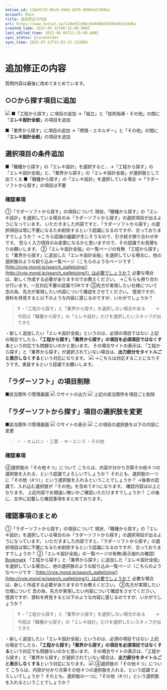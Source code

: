 ```yaml
---
notion_id: 110e9719-0bc8-4940-b87b-90845e539dba
account: Main
title: 追加修正の内容
url: https://www.notion.so/110e97190bc84940b87b90845e539dba
created_time: 2022-05-31T06:32:00.000Z
last_edited_time: 2022-06-05T11:35:00.000Z
sync_status: placeholder
sync_time: 2025-07-12T15:01:15.153889
---
```

# 追加修正の内容

質問内容は最後に改めてまとめています。
## ○○から探す項目に追加
![](https://prod-files-secure.s3.us-west-2.amazonaws.com/736adce6-a3a4-4a64-9f74-d9aa055c96d2/c33e62ea-025c-4fe4-9526-4b02f2ecd2ef/%E3%82%B9%E3%82%AF%E3%83%AA%E3%83%BC%E3%83%B3%E3%82%B7%E3%83%A7%E3%83%83%E3%83%88_2022-05-30_17.08.44.png?X-Amz-Algorithm=AWS4-HMAC-SHA256&X-Amz-Content-Sha256=UNSIGNED-PAYLOAD&X-Amz-Credential=ASIAZI2LB466YMBSR5D7%2F20250719%2Fus-west-2%2Fs3%2Faws4_request&X-Amz-Date=20250719T062253Z&X-Amz-Expires=3600&X-Amz-Security-Token=IQoJb3JpZ2luX2VjEIT%2F%2F%2F%2F%2F%2F%2F%2F%2F%2FwEaCXVzLXdlc3QtMiJIMEYCIQDc5KnNgGhgvZZICm5XWwo13pK%2BW%2BR482sGHs17OYmpuwIhANuBhhdgN7ilchnaUyFPLPa0RyCiqTyFBXgV%2BRESrJuKKogECJ3%2F%2F%2F%2F%2F%2F%2F%2F%2F%2FwEQABoMNjM3NDIzMTgzODA1IgwgALLyK4dP8K3yQzsq3AOt8Qh9ofLfvDloFlQeCqn0U9l1g0N14IFErWGjukAbNnFLiqcIe%2BreFrrZlOT3WiwEHP0S0d1Yp7QuDsNnv%2BxeEXhvdviNMHwVP8ukTZIaTzyVBWQda33xAAG4ZK8Z%2FuhnlQdowlNivHC%2Bx%2FCez3H0ib6W0j5Zvss8czf%2F%2BVcZObR4b%2FqsYt3xXFwNCtHxIm6TeoeAJdqblRshX6NjkobW0VxTgv7lKkEgcEj6TtnbozDHErtZkk14zRE94Yo0EWUTBHyy8f6PZ9mVVwSuhEzSEtTlP7F5GaLSTx4nBJxNz%2ByiN9ruqchQ2xCyPkxGd2f6zwBE%2FFiHOY7RSLhKWjXl6TtrtTFpVOnbCu1pACFJc%2FeoxbeJZtiXOMnXn1%2Br4vJWJawNkBSQ8Fw2haJjDEdwmKbAhEAJtGHJk8uMRxsocP6Y9L64DLl8jQoVBLgLdV%2BZzwr5J5s05oyj8mlkbrh8VWSKAPa3xwXADnip5PrPYNLInN2JvqM0JsBkv21pxx%2FQqpR3sv6lf0inFqR536G17BEr1r83L49lz%2BelS9H2aknPaVJKAPF8gQAckiC87hSETThngKJbZEUCsPqdLrZesrB9hojQE3dQUxSwCbeCnlAbkb2LV3KmeRCDnzDcquzDBjqkAQVIzhgsEbm4txD2R1YOlpym2mLsxlGbB%2BMlnUdSCi%2BxrOvAd46y3aeh7hv%2BHzbyDcRyq%2Fu7yzlwz1MPh1W0iD%2FHnAhtB3YtIu6rL3MS0nwsheKHxewWa1QD5SnpZBbCNQc%2BVri05Rnp7SJHaEtj49qVRJr2lteR1tavLA3QgRRWIQ5HP1MaTayxWBb4ZD4YurgbOzufmkQ8yMG%2F%2Fxt0SilljRzk&X-Amz-Signature=536171ae3589fecb3015ef329c9aae6aa9feeab832cac364cb8b08fe5de27d4c&X-Amz-SignedHeaders=host&x-amz-checksum-mode=ENABLED&x-id=GetObject)
■「工程から探す」に項目の追加
  →「組立」と「技術指導・その他」の間に「**エレキ設計全般**」の項目を追加
  
■「業界から探す」に項目の追加
  →「燃焼・エネルギー」と「その他」の間に「**エレキ設計全般**」の項目を追加
  
## 選択項目の条件追加
■「職種から探す」の「エレキ設計」を選択すると…
  →「工程から探す」の「エレキ設計全般」と、「業界から探す」の「エレキ設計全般」が選択肢として出てくる
■「職種から探す」の「エレキ設計」を選択している場合
  →「ラダーソフトから探す」の項目は不要
  
### 確認事項
①「ラダーソフトから探す」の項目について
現状、「職種から探す」の「エレキ設計」を選択している場合のみ「ラダーソフトから探す」の選択項目が出るようになっています。
いただきました内容ですと、「ラダーソフトから探す」の選択項目は常に不要になるため削除するという認識になるのですが、合っておりますでしょうか？
→こちら認識の齟齬が生じそうなので、引き続き擦り合わせ中です。
恐らく入力項目のみ変更になるかと思いますので、その認識でお見積もりお願いします。
②「エレキ設計全般」の一覧ページの有無
「工程から探す」と「業界から探す」に追加した「エレキ設計全般」を選択している場合に、他の選択肢のような絞り込み一覧ページ（こちらのようなページです：[http://cyie.mond.jp/search_palletizing/](http://cyie.mond.jp/search_palletizing/)）は必要でしょうか？
必要な場合は、新しく作成する必要がありますのでお教えください。
→こちらも擦り合わせ行います。一旦対応不要の認識でOKです
③先方が実現したい仕様について
念の為、先方が実現したい内容について確認をさせてください。
憶測ですが、資料を拝見すると以下のような内容に感じるのですが、いかがでしょうか？
> ❓ ・「工程から探す」と「業界から探す」を選択しない場合がある
  　　→今回は「職種から探す」の「エレキ設計」だけを選択したいスタッフが出てきた

  ・新しく追加したい「エレキ設計全般」というのは、必須の項目ではない
上記の場合でしたら、**「工程から探す」「業界から探す」の項目を必須項目ではなくする**という対応でも問題ないのかと思います。
その場合サイトの表示は、「工程から探す」と「業界から探す」が選択されていない場合は、**出力部分をタイトルごと表示しなくする**という対応になります。
![](https://prod-files-secure.s3.us-west-2.amazonaws.com/736adce6-a3a4-4a64-9f74-d9aa055c96d2/9974ce5a-f31d-4a2d-9875-871fc64545dd/%E3%82%B9%E3%82%AF%E3%83%AA%E3%83%BC%E3%83%B3%E3%82%B7%E3%83%A7%E3%83%83%E3%83%88_2022-05-30_17.37.31.png?X-Amz-Algorithm=AWS4-HMAC-SHA256&X-Amz-Content-Sha256=UNSIGNED-PAYLOAD&X-Amz-Credential=ASIAZI2LB466YMBSR5D7%2F20250719%2Fus-west-2%2Fs3%2Faws4_request&X-Amz-Date=20250719T062253Z&X-Amz-Expires=3600&X-Amz-Security-Token=IQoJb3JpZ2luX2VjEIT%2F%2F%2F%2F%2F%2F%2F%2F%2F%2FwEaCXVzLXdlc3QtMiJIMEYCIQDc5KnNgGhgvZZICm5XWwo13pK%2BW%2BR482sGHs17OYmpuwIhANuBhhdgN7ilchnaUyFPLPa0RyCiqTyFBXgV%2BRESrJuKKogECJ3%2F%2F%2F%2F%2F%2F%2F%2F%2F%2FwEQABoMNjM3NDIzMTgzODA1IgwgALLyK4dP8K3yQzsq3AOt8Qh9ofLfvDloFlQeCqn0U9l1g0N14IFErWGjukAbNnFLiqcIe%2BreFrrZlOT3WiwEHP0S0d1Yp7QuDsNnv%2BxeEXhvdviNMHwVP8ukTZIaTzyVBWQda33xAAG4ZK8Z%2FuhnlQdowlNivHC%2Bx%2FCez3H0ib6W0j5Zvss8czf%2F%2BVcZObR4b%2FqsYt3xXFwNCtHxIm6TeoeAJdqblRshX6NjkobW0VxTgv7lKkEgcEj6TtnbozDHErtZkk14zRE94Yo0EWUTBHyy8f6PZ9mVVwSuhEzSEtTlP7F5GaLSTx4nBJxNz%2ByiN9ruqchQ2xCyPkxGd2f6zwBE%2FFiHOY7RSLhKWjXl6TtrtTFpVOnbCu1pACFJc%2FeoxbeJZtiXOMnXn1%2Br4vJWJawNkBSQ8Fw2haJjDEdwmKbAhEAJtGHJk8uMRxsocP6Y9L64DLl8jQoVBLgLdV%2BZzwr5J5s05oyj8mlkbrh8VWSKAPa3xwXADnip5PrPYNLInN2JvqM0JsBkv21pxx%2FQqpR3sv6lf0inFqR536G17BEr1r83L49lz%2BelS9H2aknPaVJKAPF8gQAckiC87hSETThngKJbZEUCsPqdLrZesrB9hojQE3dQUxSwCbeCnlAbkb2LV3KmeRCDnzDcquzDBjqkAQVIzhgsEbm4txD2R1YOlpym2mLsxlGbB%2BMlnUdSCi%2BxrOvAd46y3aeh7hv%2BHzbyDcRyq%2Fu7yzlwz1MPh1W0iD%2FHnAhtB3YtIu6rL3MS0nwsheKHxewWa1QD5SnpZBbCNQc%2BVri05Rnp7SJHaEtj49qVRJr2lteR1tavLA3QgRRWIQ5HP1MaTayxWBb4ZD4YurgbOzufmkQ8yMG%2F%2Fxt0SilljRzk&X-Amz-Signature=dae4a09a2e0c33a1727ee24df08588131a0cc7e4531fff8d5065aa570d8ae52e&X-Amz-SignedHeaders=host&x-amz-checksum-mode=ENABLED&x-id=GetObject)
→こちらは対応することになりそうです。実装するという認識でお願いします。
## 「ラダーソフト」の項目削除
■該当箇所
○管理画面
![](https://prod-files-secure.s3.us-west-2.amazonaws.com/736adce6-a3a4-4a64-9f74-d9aa055c96d2/93e81124-7b7c-40a3-9fa9-21fb10026066/%E3%82%B9%E3%82%AF%E3%83%AA%E3%83%BC%E3%83%B3%E3%82%B7%E3%83%A7%E3%83%83%E3%83%88_2022-05-30_17.58.41.png?X-Amz-Algorithm=AWS4-HMAC-SHA256&X-Amz-Content-Sha256=UNSIGNED-PAYLOAD&X-Amz-Credential=ASIAZI2LB466YMBSR5D7%2F20250719%2Fus-west-2%2Fs3%2Faws4_request&X-Amz-Date=20250719T062253Z&X-Amz-Expires=3600&X-Amz-Security-Token=IQoJb3JpZ2luX2VjEIT%2F%2F%2F%2F%2F%2F%2F%2F%2F%2FwEaCXVzLXdlc3QtMiJIMEYCIQDc5KnNgGhgvZZICm5XWwo13pK%2BW%2BR482sGHs17OYmpuwIhANuBhhdgN7ilchnaUyFPLPa0RyCiqTyFBXgV%2BRESrJuKKogECJ3%2F%2F%2F%2F%2F%2F%2F%2F%2F%2FwEQABoMNjM3NDIzMTgzODA1IgwgALLyK4dP8K3yQzsq3AOt8Qh9ofLfvDloFlQeCqn0U9l1g0N14IFErWGjukAbNnFLiqcIe%2BreFrrZlOT3WiwEHP0S0d1Yp7QuDsNnv%2BxeEXhvdviNMHwVP8ukTZIaTzyVBWQda33xAAG4ZK8Z%2FuhnlQdowlNivHC%2Bx%2FCez3H0ib6W0j5Zvss8czf%2F%2BVcZObR4b%2FqsYt3xXFwNCtHxIm6TeoeAJdqblRshX6NjkobW0VxTgv7lKkEgcEj6TtnbozDHErtZkk14zRE94Yo0EWUTBHyy8f6PZ9mVVwSuhEzSEtTlP7F5GaLSTx4nBJxNz%2ByiN9ruqchQ2xCyPkxGd2f6zwBE%2FFiHOY7RSLhKWjXl6TtrtTFpVOnbCu1pACFJc%2FeoxbeJZtiXOMnXn1%2Br4vJWJawNkBSQ8Fw2haJjDEdwmKbAhEAJtGHJk8uMRxsocP6Y9L64DLl8jQoVBLgLdV%2BZzwr5J5s05oyj8mlkbrh8VWSKAPa3xwXADnip5PrPYNLInN2JvqM0JsBkv21pxx%2FQqpR3sv6lf0inFqR536G17BEr1r83L49lz%2BelS9H2aknPaVJKAPF8gQAckiC87hSETThngKJbZEUCsPqdLrZesrB9hojQE3dQUxSwCbeCnlAbkb2LV3KmeRCDnzDcquzDBjqkAQVIzhgsEbm4txD2R1YOlpym2mLsxlGbB%2BMlnUdSCi%2BxrOvAd46y3aeh7hv%2BHzbyDcRyq%2Fu7yzlwz1MPh1W0iD%2FHnAhtB3YtIu6rL3MS0nwsheKHxewWa1QD5SnpZBbCNQc%2BVri05Rnp7SJHaEtj49qVRJr2lteR1tavLA3QgRRWIQ5HP1MaTayxWBb4ZD4YurgbOzufmkQ8yMG%2F%2Fxt0SilljRzk&X-Amz-Signature=50b0826c48bfe0772097ebfa2db6febeb12d28bc11c6a50c1bbb794bf91b78ed&X-Amz-SignedHeaders=host&x-amz-checksum-mode=ENABLED&x-id=GetObject)
○サイトの出力
![](https://prod-files-secure.s3.us-west-2.amazonaws.com/736adce6-a3a4-4a64-9f74-d9aa055c96d2/bf15562f-e109-44b6-ad9f-45dacf91d84e/%E3%82%B9%E3%82%AF%E3%83%AA%E3%83%BC%E3%83%B3%E3%82%B7%E3%83%A7%E3%83%83%E3%83%88_2022-05-30_17.59.41.png?X-Amz-Algorithm=AWS4-HMAC-SHA256&X-Amz-Content-Sha256=UNSIGNED-PAYLOAD&X-Amz-Credential=ASIAZI2LB466YMBSR5D7%2F20250719%2Fus-west-2%2Fs3%2Faws4_request&X-Amz-Date=20250719T062253Z&X-Amz-Expires=3600&X-Amz-Security-Token=IQoJb3JpZ2luX2VjEIT%2F%2F%2F%2F%2F%2F%2F%2F%2F%2FwEaCXVzLXdlc3QtMiJIMEYCIQDc5KnNgGhgvZZICm5XWwo13pK%2BW%2BR482sGHs17OYmpuwIhANuBhhdgN7ilchnaUyFPLPa0RyCiqTyFBXgV%2BRESrJuKKogECJ3%2F%2F%2F%2F%2F%2F%2F%2F%2F%2FwEQABoMNjM3NDIzMTgzODA1IgwgALLyK4dP8K3yQzsq3AOt8Qh9ofLfvDloFlQeCqn0U9l1g0N14IFErWGjukAbNnFLiqcIe%2BreFrrZlOT3WiwEHP0S0d1Yp7QuDsNnv%2BxeEXhvdviNMHwVP8ukTZIaTzyVBWQda33xAAG4ZK8Z%2FuhnlQdowlNivHC%2Bx%2FCez3H0ib6W0j5Zvss8czf%2F%2BVcZObR4b%2FqsYt3xXFwNCtHxIm6TeoeAJdqblRshX6NjkobW0VxTgv7lKkEgcEj6TtnbozDHErtZkk14zRE94Yo0EWUTBHyy8f6PZ9mVVwSuhEzSEtTlP7F5GaLSTx4nBJxNz%2ByiN9ruqchQ2xCyPkxGd2f6zwBE%2FFiHOY7RSLhKWjXl6TtrtTFpVOnbCu1pACFJc%2FeoxbeJZtiXOMnXn1%2Br4vJWJawNkBSQ8Fw2haJjDEdwmKbAhEAJtGHJk8uMRxsocP6Y9L64DLl8jQoVBLgLdV%2BZzwr5J5s05oyj8mlkbrh8VWSKAPa3xwXADnip5PrPYNLInN2JvqM0JsBkv21pxx%2FQqpR3sv6lf0inFqR536G17BEr1r83L49lz%2BelS9H2aknPaVJKAPF8gQAckiC87hSETThngKJbZEUCsPqdLrZesrB9hojQE3dQUxSwCbeCnlAbkb2LV3KmeRCDnzDcquzDBjqkAQVIzhgsEbm4txD2R1YOlpym2mLsxlGbB%2BMlnUdSCi%2BxrOvAd46y3aeh7hv%2BHzbyDcRyq%2Fu7yzlwz1MPh1W0iD%2FHnAhtB3YtIu6rL3MS0nwsheKHxewWa1QD5SnpZBbCNQc%2BVri05Rnp7SJHaEtj49qVRJr2lteR1tavLA3QgRRWIQ5HP1MaTayxWBb4ZD4YurgbOzufmkQ8yMG%2F%2Fxt0SilljRzk&X-Amz-Signature=cb37e005774998adf7e9ac09a42524b5bee3c7a57a156da5e81244e15fc3aa67&X-Amz-SignedHeaders=host&x-amz-checksum-mode=ENABLED&x-id=GetObject)
上記の該当箇所を項目ごと削除
## 「ラダーソフトから探す」項目の選択肢を変更
■該当箇所
○管理画面
![](https://prod-files-secure.s3.us-west-2.amazonaws.com/736adce6-a3a4-4a64-9f74-d9aa055c96d2/9b421651-d15f-4a62-815f-2e8a82a0020d/%E3%82%B9%E3%82%AF%E3%83%AA%E3%83%BC%E3%83%B3%E3%82%B7%E3%83%A7%E3%83%83%E3%83%88_2022-05-30_18.05.45.png?X-Amz-Algorithm=AWS4-HMAC-SHA256&X-Amz-Content-Sha256=UNSIGNED-PAYLOAD&X-Amz-Credential=ASIAZI2LB466YMBSR5D7%2F20250719%2Fus-west-2%2Fs3%2Faws4_request&X-Amz-Date=20250719T062253Z&X-Amz-Expires=3600&X-Amz-Security-Token=IQoJb3JpZ2luX2VjEIT%2F%2F%2F%2F%2F%2F%2F%2F%2F%2FwEaCXVzLXdlc3QtMiJIMEYCIQDc5KnNgGhgvZZICm5XWwo13pK%2BW%2BR482sGHs17OYmpuwIhANuBhhdgN7ilchnaUyFPLPa0RyCiqTyFBXgV%2BRESrJuKKogECJ3%2F%2F%2F%2F%2F%2F%2F%2F%2F%2FwEQABoMNjM3NDIzMTgzODA1IgwgALLyK4dP8K3yQzsq3AOt8Qh9ofLfvDloFlQeCqn0U9l1g0N14IFErWGjukAbNnFLiqcIe%2BreFrrZlOT3WiwEHP0S0d1Yp7QuDsNnv%2BxeEXhvdviNMHwVP8ukTZIaTzyVBWQda33xAAG4ZK8Z%2FuhnlQdowlNivHC%2Bx%2FCez3H0ib6W0j5Zvss8czf%2F%2BVcZObR4b%2FqsYt3xXFwNCtHxIm6TeoeAJdqblRshX6NjkobW0VxTgv7lKkEgcEj6TtnbozDHErtZkk14zRE94Yo0EWUTBHyy8f6PZ9mVVwSuhEzSEtTlP7F5GaLSTx4nBJxNz%2ByiN9ruqchQ2xCyPkxGd2f6zwBE%2FFiHOY7RSLhKWjXl6TtrtTFpVOnbCu1pACFJc%2FeoxbeJZtiXOMnXn1%2Br4vJWJawNkBSQ8Fw2haJjDEdwmKbAhEAJtGHJk8uMRxsocP6Y9L64DLl8jQoVBLgLdV%2BZzwr5J5s05oyj8mlkbrh8VWSKAPa3xwXADnip5PrPYNLInN2JvqM0JsBkv21pxx%2FQqpR3sv6lf0inFqR536G17BEr1r83L49lz%2BelS9H2aknPaVJKAPF8gQAckiC87hSETThngKJbZEUCsPqdLrZesrB9hojQE3dQUxSwCbeCnlAbkb2LV3KmeRCDnzDcquzDBjqkAQVIzhgsEbm4txD2R1YOlpym2mLsxlGbB%2BMlnUdSCi%2BxrOvAd46y3aeh7hv%2BHzbyDcRyq%2Fu7yzlwz1MPh1W0iD%2FHnAhtB3YtIu6rL3MS0nwsheKHxewWa1QD5SnpZBbCNQc%2BVri05Rnp7SJHaEtj49qVRJr2lteR1tavLA3QgRRWIQ5HP1MaTayxWBb4ZD4YurgbOzufmkQ8yMG%2F%2Fxt0SilljRzk&X-Amz-Signature=a48fb4973b56db3811c67e81016244b08f6dd1951467abf43ec4c0c6c1112e8a&X-Amz-SignedHeaders=host&x-amz-checksum-mode=ENABLED&x-id=GetObject)
○サイトの表示
![](https://prod-files-secure.s3.us-west-2.amazonaws.com/736adce6-a3a4-4a64-9f74-d9aa055c96d2/875c6192-b36d-4bd2-b5e9-5e1f3ab71a57/%E3%82%B9%E3%82%AF%E3%83%AA%E3%83%BC%E3%83%B3%E3%82%B7%E3%83%A7%E3%83%83%E3%83%88_2022-05-30_18.07.05.png?X-Amz-Algorithm=AWS4-HMAC-SHA256&X-Amz-Content-Sha256=UNSIGNED-PAYLOAD&X-Amz-Credential=ASIAZI2LB466YMBSR5D7%2F20250719%2Fus-west-2%2Fs3%2Faws4_request&X-Amz-Date=20250719T062253Z&X-Amz-Expires=3600&X-Amz-Security-Token=IQoJb3JpZ2luX2VjEIT%2F%2F%2F%2F%2F%2F%2F%2F%2F%2FwEaCXVzLXdlc3QtMiJIMEYCIQDc5KnNgGhgvZZICm5XWwo13pK%2BW%2BR482sGHs17OYmpuwIhANuBhhdgN7ilchnaUyFPLPa0RyCiqTyFBXgV%2BRESrJuKKogECJ3%2F%2F%2F%2F%2F%2F%2F%2F%2F%2FwEQABoMNjM3NDIzMTgzODA1IgwgALLyK4dP8K3yQzsq3AOt8Qh9ofLfvDloFlQeCqn0U9l1g0N14IFErWGjukAbNnFLiqcIe%2BreFrrZlOT3WiwEHP0S0d1Yp7QuDsNnv%2BxeEXhvdviNMHwVP8ukTZIaTzyVBWQda33xAAG4ZK8Z%2FuhnlQdowlNivHC%2Bx%2FCez3H0ib6W0j5Zvss8czf%2F%2BVcZObR4b%2FqsYt3xXFwNCtHxIm6TeoeAJdqblRshX6NjkobW0VxTgv7lKkEgcEj6TtnbozDHErtZkk14zRE94Yo0EWUTBHyy8f6PZ9mVVwSuhEzSEtTlP7F5GaLSTx4nBJxNz%2ByiN9ruqchQ2xCyPkxGd2f6zwBE%2FFiHOY7RSLhKWjXl6TtrtTFpVOnbCu1pACFJc%2FeoxbeJZtiXOMnXn1%2Br4vJWJawNkBSQ8Fw2haJjDEdwmKbAhEAJtGHJk8uMRxsocP6Y9L64DLl8jQoVBLgLdV%2BZzwr5J5s05oyj8mlkbrh8VWSKAPa3xwXADnip5PrPYNLInN2JvqM0JsBkv21pxx%2FQqpR3sv6lf0inFqR536G17BEr1r83L49lz%2BelS9H2aknPaVJKAPF8gQAckiC87hSETThngKJbZEUCsPqdLrZesrB9hojQE3dQUxSwCbeCnlAbkb2LV3KmeRCDnzDcquzDBjqkAQVIzhgsEbm4txD2R1YOlpym2mLsxlGbB%2BMlnUdSCi%2BxrOvAd46y3aeh7hv%2BHzbyDcRyq%2Fu7yzlwz1MPh1W0iD%2FHnAhtB3YtIu6rL3MS0nwsheKHxewWa1QD5SnpZBbCNQc%2BVri05Rnp7SJHaEtj49qVRJr2lteR1tavLA3QgRRWIQ5HP1MaTayxWBb4ZD4YurgbOzufmkQ8yMG%2F%2Fxt0SilljRzk&X-Amz-Signature=4a34dbf72ea6241fe38e26790d142e5cce3a9dd7edc97eea4384914401a7d757&X-Amz-SignedHeaders=host&x-amz-checksum-mode=ENABLED&x-id=GetObject)
この項目の選択肢を以下の内容に変更
> ✅ ・オムロン
・三菱
・キーエンス
・その他
### 確認事項
④選択肢の「その他４つ」について
こちらは、内容が分かり次第その他４つの選択肢を入れる、という認識でよろしいでしょうか？
それとも、選択肢の一つに「その他（4つ）」という選択肢を入れるということでしょうか？
→後者の認識で、入れ込む選択肢が「その他」を含めて4つになります。
確認内容は以上となります。
上記内容でお間違い無いかご確認いただけますでしょうか？
この後に、文中に記載した確認事項をまとめております。
## 確認事項のまとめ
①「ラダーソフトから探す」の項目について
現状、「職種から探す」の「エレキ設計」を選択している場合のみ「ラダーソフトから探す」の選択項目が出るようになっています。
いただきました内容ですと、「ラダーソフトから探す」の選択項目は常に不要になるため削除するという認識になるのですが、合っておりますでしょうか？
②「エレキ設計全般」の一覧ページの有無(表示崩れの確認)
[Bookmark](http://cyie.mond.jp/search_eletric_design/)
「工程から探す」と「業界から探す」に追加した「エレキ設計全般」を選択している場合に、他の選択肢のような絞り込み一覧ページ（こちらのようなページです：[http://cyie.mond.jp/search_palletizing/](http://cyie.mond.jp/search_palletizing/)）は必要でしょうか？
必要な場合は、新しく作成する必要がありますのでお教えください。
③先方が実現したい仕様について
念の為、先方が実現したい内容について確認をさせてください。
憶測ですが、資料を拝見すると以下のような内容に感じるのですが、いかがでしょうか？
> ❓ ・「工程から探す」と「業界から探す」を選択しない場合がある
  　　→今回は「職種から探す」の「エレキ設計」だけを選択したいスタッフが出てきた

  ・新しく追加したい「エレキ設計全般」というのは、必須の項目ではない
上記の場合でしたら、**「工程から探す」「業界から探す」の項目を必須項目ではなくする**という対応でも問題ないのかと思います。
その場合サイトの表示は、「工程から探す」と「業界から探す」が選択されていない場合は、**出力部分をタイトルごと表示しなくする**という対応になります。
![](https://prod-files-secure.s3.us-west-2.amazonaws.com/736adce6-a3a4-4a64-9f74-d9aa055c96d2/9974ce5a-f31d-4a2d-9875-871fc64545dd/%E3%82%B9%E3%82%AF%E3%83%AA%E3%83%BC%E3%83%B3%E3%82%B7%E3%83%A7%E3%83%83%E3%83%88_2022-05-30_17.37.31.png?X-Amz-Algorithm=AWS4-HMAC-SHA256&X-Amz-Content-Sha256=UNSIGNED-PAYLOAD&X-Amz-Credential=ASIAZI2LB466YMBSR5D7%2F20250719%2Fus-west-2%2Fs3%2Faws4_request&X-Amz-Date=20250719T062253Z&X-Amz-Expires=3600&X-Amz-Security-Token=IQoJb3JpZ2luX2VjEIT%2F%2F%2F%2F%2F%2F%2F%2F%2F%2FwEaCXVzLXdlc3QtMiJIMEYCIQDc5KnNgGhgvZZICm5XWwo13pK%2BW%2BR482sGHs17OYmpuwIhANuBhhdgN7ilchnaUyFPLPa0RyCiqTyFBXgV%2BRESrJuKKogECJ3%2F%2F%2F%2F%2F%2F%2F%2F%2F%2FwEQABoMNjM3NDIzMTgzODA1IgwgALLyK4dP8K3yQzsq3AOt8Qh9ofLfvDloFlQeCqn0U9l1g0N14IFErWGjukAbNnFLiqcIe%2BreFrrZlOT3WiwEHP0S0d1Yp7QuDsNnv%2BxeEXhvdviNMHwVP8ukTZIaTzyVBWQda33xAAG4ZK8Z%2FuhnlQdowlNivHC%2Bx%2FCez3H0ib6W0j5Zvss8czf%2F%2BVcZObR4b%2FqsYt3xXFwNCtHxIm6TeoeAJdqblRshX6NjkobW0VxTgv7lKkEgcEj6TtnbozDHErtZkk14zRE94Yo0EWUTBHyy8f6PZ9mVVwSuhEzSEtTlP7F5GaLSTx4nBJxNz%2ByiN9ruqchQ2xCyPkxGd2f6zwBE%2FFiHOY7RSLhKWjXl6TtrtTFpVOnbCu1pACFJc%2FeoxbeJZtiXOMnXn1%2Br4vJWJawNkBSQ8Fw2haJjDEdwmKbAhEAJtGHJk8uMRxsocP6Y9L64DLl8jQoVBLgLdV%2BZzwr5J5s05oyj8mlkbrh8VWSKAPa3xwXADnip5PrPYNLInN2JvqM0JsBkv21pxx%2FQqpR3sv6lf0inFqR536G17BEr1r83L49lz%2BelS9H2aknPaVJKAPF8gQAckiC87hSETThngKJbZEUCsPqdLrZesrB9hojQE3dQUxSwCbeCnlAbkb2LV3KmeRCDnzDcquzDBjqkAQVIzhgsEbm4txD2R1YOlpym2mLsxlGbB%2BMlnUdSCi%2BxrOvAd46y3aeh7hv%2BHzbyDcRyq%2Fu7yzlwz1MPh1W0iD%2FHnAhtB3YtIu6rL3MS0nwsheKHxewWa1QD5SnpZBbCNQc%2BVri05Rnp7SJHaEtj49qVRJr2lteR1tavLA3QgRRWIQ5HP1MaTayxWBb4ZD4YurgbOzufmkQ8yMG%2F%2Fxt0SilljRzk&X-Amz-Signature=dae4a09a2e0c33a1727ee24df08588131a0cc7e4531fff8d5065aa570d8ae52e&X-Amz-SignedHeaders=host&x-amz-checksum-mode=ENABLED&x-id=GetObject)
④選択肢の「その他４つ」について
こちらは、内容が分かり次第その他４つの選択肢を入れる、という認識でよろしいでしょうか？
それとも、選択肢の一つに「その他（4つ）」という選択肢を入れるということでしょうか？